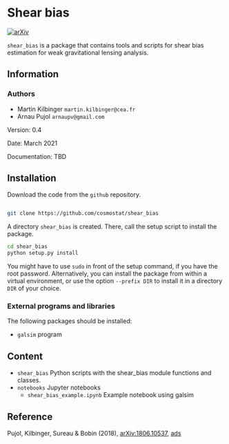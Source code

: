 # Shear bias

[![arXiv](https://img.shields.io/badge/arXiv-1806.10537-red.svg)](https://arxiv.org/abs/1806.10537)

`shear_bias` is a package that contains tools and scripts for shear bias
estimation for weak gravitational lensing analysis.

## Information

### Authors
  - Martin Kilbinger `martin.kilbinger@cea.fr`
  - Arnau Pujol `arnaupv@gmail.com`

Version: 0.4

Date: March 2021

Documentation: TBD

## Installation

Download the code from the `github` repository.

```bash

git clone https://github.com/cosmostat/shear_bias
```

A directory `shear_bias` is created. There, call the setup script to install the
package.

```bash
cd shear_bias
python setup.py install
```

You might have to use `sudo` in front of the setup command, if you have the root password.
Alternatively, you can install the package from within a virtual environment, or use
the option `--prefix DIR` to install it in a directory `DIR` of your choice.

### External programs and libraries

The following packages should be installed:
  - `galsim` program

## Content

  - `shear_bias`
    Python scripts with the shear_bias module functions and classes.
  - `notebooks`
    Jupyter notebooks
    - `shear_bias_example.ipynb`
      Example notebook using galsim


## Reference

Pujol, Kilbinger, Sureau & Bobin (2018),
[arXiv:1806.10537](https://arxiv.org/abs/1806.10537),
[ads](http://cdsads.u-strasbg.fr/abs/2018arXiv180610537P)
